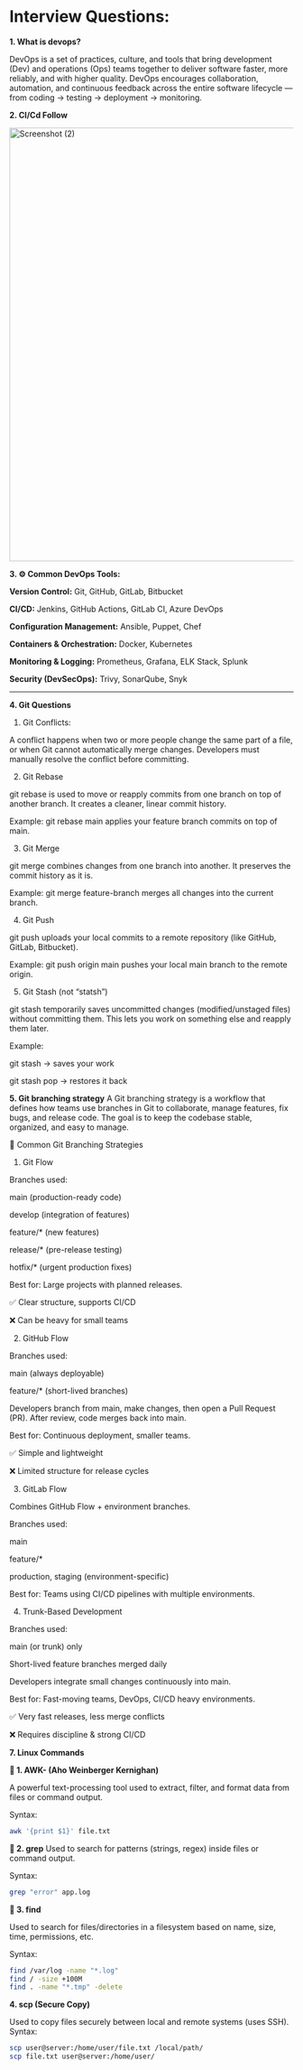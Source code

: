 # Interview Questions:

**1. What is devops?**

DevOps is a set of practices, culture, and tools that bring development (Dev) and operations (Ops) teams together to deliver software faster, more reliably, and with higher quality.
DevOps encourages collaboration, automation, and continuous feedback across the entire software lifecycle — from coding → testing → deployment → monitoring.

**2. CI/Cd Follow**

<img width="1366" height="768" alt="Screenshot (2)" src="https://github.com/user-attachments/assets/4d3507f0-9b96-442c-b34b-38d17ede557b" />

**3. ⚙️ Common DevOps Tools:**

**Version Control:** Git, GitHub, GitLab, Bitbucket

**CI/CD:** Jenkins, GitHub Actions, GitLab CI, Azure DevOps

**Configuration Management:** Ansible, Puppet, Chef

**Containers & Orchestration:** Docker, Kubernetes

**Monitoring & Logging:** Prometheus, Grafana, ELK Stack, Splunk

**Security (DevSecOps):** Trivy, SonarQube, Snyk
_____

**4. Git Questions**

1. Git Conflicts:

A conflict happens when two or more people change the same part of a file, or when Git cannot automatically merge changes. Developers must manually resolve the conflict before committing.

2. Git Rebase

git rebase is used to move or reapply commits from one branch on top of another branch.
It creates a cleaner, linear commit history.

Example: git rebase main applies your feature branch commits on top of main.

3. Git Merge

git merge combines changes from one branch into another.
It preserves the commit history as it is.

Example: git merge feature-branch merges all changes into the current branch.

4. Git Push

git push uploads your local commits to a remote repository (like GitHub, GitLab, Bitbucket).

Example: git push origin main pushes your local main branch to the remote origin.

5. Git Stash (not “statsh”)

git stash temporarily saves uncommitted changes (modified/unstaged files) without committing them. This lets you work on something else and reapply them later.

Example:

git stash → saves your work

git stash pop → restores it back

**5. Git branching strategy**
A Git branching strategy is a workflow that defines how teams use branches in Git to collaborate, manage features, fix bugs, and release code. The goal is to keep the codebase stable, organized, and easy to manage.

🔑 Common Git Branching Strategies
1. Git Flow

Branches used:

main (production-ready code)

develop (integration of features)

feature/* (new features)

release/* (pre-release testing)

hotfix/* (urgent production fixes)

Best for: Large projects with planned releases.

✅ Clear structure, supports CI/CD

❌ Can be heavy for small teams

2. GitHub Flow

Branches used:

main (always deployable)

feature/* (short-lived branches)

Developers branch from main, make changes, then open a Pull Request (PR). After review, code merges back into main.

Best for: Continuous deployment, smaller teams.

✅ Simple and lightweight

❌ Limited structure for release cycles

3. GitLab Flow

Combines GitHub Flow + environment branches.

Branches used:

main

feature/*

production, staging (environment-specific)

Best for: Teams using CI/CD pipelines with multiple environments.

4. Trunk-Based Development

Branches used:

main (or trunk) only

Short-lived feature branches merged daily

Developers integrate small changes continuously into main.

Best for: Fast-moving teams, DevOps, CI/CD heavy environments.

✅ Very fast releases, less merge conflicts

❌ Requires discipline & strong CI/CD

**7. Linux Commands**

**🔹 1. AWK- (Aho Weinberger Kernighan)**

A powerful text-processing tool used to extract, filter, and format data from files or command output.

Syntax:

```sh
awk '{print $1}' file.txt
 ```
**🔹 2. grep**
Used to search for patterns (strings, regex) inside files or command output.

Syntax:

```sh
grep "error" app.log
 ```

**🔹 3. find**

Used to search for files/directories in a filesystem based on name, size, time, permissions, etc.

Syntax:

```sh
find /var/log -name "*.log"
find / -size +100M
find . -name "*.tmp" -delete
```
**4. scp (Secure Copy)**

Used to copy files securely between local and remote systems (uses SSH).
Syntax:
```sh
scp user@server:/home/user/file.txt /local/path/
scp file.txt user@server:/home/user/
```
